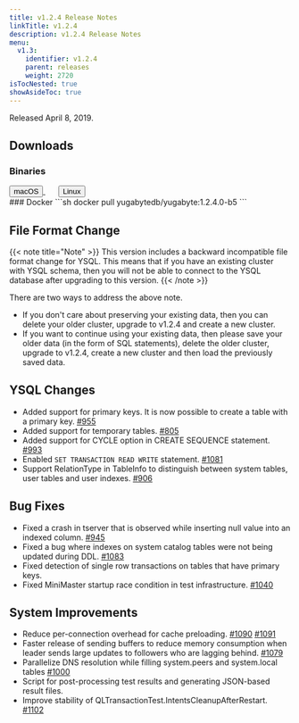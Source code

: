 ```yaml
---
title: v1.2.4 Release Notes
linkTitle: v1.2.4
description: v1.2.4 Release Notes
menu:
  v1.3:
    identifier: v1.2.4
    parent: releases
    weight: 2720
isTocNested: true
showAsideToc: true
---
```


Released April 8, 2019.

## Downloads
### Binaries
<a class="download-binary-link" href="https://downloads.yugabyte.com/yugabyte-ce-1.2.4.0-darwin.tar.gz">
  <button>
    <i class="fab fa-apple"></i><span class="download-text">macOS</span>
  </button>
</a>
&nbsp; &nbsp; &nbsp; 
<a class="download-binary-link" href="https://downloads.yugabyte.com/yugabyte-ce-1.2.4.0-linux.tar.gz">
  <button>
    <i class="fab fa-linux"></i><span class="download-text">Linux</span>
  </button>
</a>
<br />
### Docker
```sh
docker pull yugabytedb/yugabyte:1.2.4.0-b5
```

## File Format Change

{{< note title="Note" >}}
This version includes a backward incompatible file format change for YSQL. This means that if you have an existing cluster with YSQL schema, then you will not be able to connect to the YSQL database after upgrading to this version.
{{< /note >}}

There are two ways to address the above note.

* If you don't care about preserving your existing data, then you can delete your older cluster, upgrade to v1.2.4 and create a new cluster.
* If you want to continue using your existing data, then please save your older data (in the form of SQL statements), delete the older cluster, upgrade to v1.2.4, create a new cluster and then load the previously saved data.

## YSQL Changes
* Added support for primary keys. It is now possible to create a table with a primary key. [#955](https://github.com/Yugabyte/yugabyte-db/issues/955)
* Added support for temporary tables. [#805](https://github.com/Yugabyte/yugabyte-db/issues/1090)
* Added support for CYCLE option in CREATE SEQUENCE statement. [#993](https://github.com/Yugabyte/yugabyte-db/issues/993)
* Enabled `SET TRANSACTION READ WRITE` statement. [#1081](https://github.com/Yugabyte/yugabyte-db/issues/1081)
* Support RelationType in TableInfo to distinguish between system tables, user tables and user indexes. [#906](https://github.com/Yugabyte/yugabyte-db/issues/906)

## Bug Fixes
* Fixed a crash in tserver that is observed while inserting null value into an indexed column. [#945](https://github.com/Yugabyte/yugabyte-db/issues/945)
* Fixed a bug where indexes on system catalog tables were not being updated during DDL. [#1083](https://github.com/Yugabyte/yugabyte-db/issues/1083)
* Fixed detection of single row transactions on tables that have primary keys.
* Fixed MiniMaster startup race condition in test infrastructure. [#1040](https://github.com/Yugabyte/yugabyte-db/issues/1040)

## System Improvements
* Reduce per-connection overhead for cache preloading. [#1090](https://github.com/Yugabyte/yugabyte-db/issues/1090) [#1091](https://github.com/YugaByte/yugabyte-db/issues/1091)
* Faster release of sending buffers to reduce memory consumption when leader sends large updates to followers who are lagging behind. [#1079](https://github.com/Yugabyte/yugabyte-db/issues/1079)
* Parallelize DNS resolution while filling system.peers and system.local tables [#1000](https://github.com/Yugabyte/yugabyte-db/issues/1000)
* Script for post-processing test results and generating JSON-based result files.
* Improve stability of QLTransactionTest.IntentsCleanupAfterRestart. [#1102](https://github.com/Yugabyte/yugabyte-db/issues/1102)

